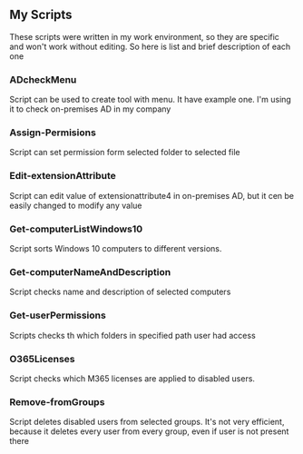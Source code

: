 ## My Scripts
These scripts were written in my work environment, so they are specific and won't work without editing.
So here is list and brief description of each one

### ADcheckMenu
Script can be used to create tool with menu. It have example one. I'm using it to check on-premises AD in my company

### Assign-Permisions
Script can set permission form selected folder to selected file

### Edit-extensionAttribute
Script can edit value of extensionattribute4 in on-premises AD, but it cen be easily changed to modify any value

### Get-computerListWindows10
Script sorts Windows 10 computers to different versions. 

### Get-computerNameAndDescription
Script checks name and description of selected computers

### Get-userPermissions
Scripts checks th which folders in specified path user had access

### O365Licenses
Script checks which M365 licenses are applied to disabled users.

### Remove-fromGroups
Script deletes disabled users from selected groups. It's not very efficient, because it deletes every user from every group, even if user is not present there
